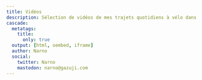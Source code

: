 ```yaml
---
title: Vidéos
description: Sélection de vidéos de mes trajets quotidiens à vélo dans Paris et sa banlieue.
cascade:
  metatags:
    title:
      only: true
  output: [html, oembed, iframe]
  author: Narno
  social:
    twitter: Narno
    mastodon: narno@gazuji.com
---
```

